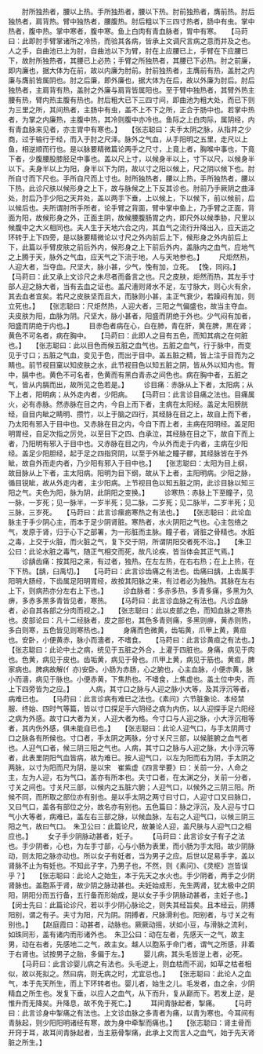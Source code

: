 <!-- { "loadSidebar": true } -->
　　肘所独热者，腰以上热。手所独热者，腰以下热。肘前独热者，膺前热。肘后独热者，肩背热。臂中独热者，腰腹热。肘后粗以下三四寸热者，肠中有虫。掌中热者，腹中热。掌中寒者，腹中寒。鱼上白肉有青血脉者，胃中有寒。　　【马莳曰：此即肘手臂掌诸所之冷热，而验其各病，皆承上文调尺言病之意而并及之也。人之手，自曲池已上为肘，自曲池以下为臂，肘在上应腰已上，手臂在下应腰已下，故肘所独热者，其腰已上必热；手臂之所独热者，其腰已下必热。肘之前廉，即内廉也，据大体为在前，故以内廉为肘前。肘前独热者，主膺前有热，盖肘之内廉与膺前皆属阴也。肘之后廉，即外廉也，据大体为在后，故以外廉为肘后。肘后独热者，主肩背有热，盖肘之外廉与肩背皆属阳也。至于臂中独热者，其臂外热主腰有热，臂内热主腹有热也。肘后粗大已下三四寸间，即曲池为粗大处，而已下则为三里之所，其间热者，主肠中有虫，盖不上不下之所，正合于肠中也。若掌中热者，为掌之内廉热，主腹中热，其冷则腹中亦冷也。鱼际之上白肉际，属阴经，内有青血脉来见者，亦主胃中有寒也。】　　【张志聪曰：夫手太阴之脉，从指井之少商，过于输行于经，而入于肘之尺泽。脉外之气血，从手阳明之五里，走尺以上鱼，相逆顺而行也。是以脉要精微篇论两手之尺寸，上竟上者，胸喉中事也，下竟下者，少腹腰股膝胫足中事也。盖以尺上寸，以候身半以上，寸下以尺，以候身半以下。夫身半以上为阳，身半以下为阴，故以寸之阳以候上，尺之阴以候下也。肘所自寸而下尺也。手所自尺而上寸也。肘所独热者，腰以上热，手所独热者，腰以下热，此诊尺肤以候形身之上下，故与脉候之上下反其诊也。肘前乃手厥阴之曲泽处，肘后乃手少阳之天井处，盖以两手下垂，上以候上，下以候下，前以候前，后以候后也。夫所谓肘所手所者，论手臂之背面，臂中掌中鱼上，乃手臂之正面，背面为阳，故候形身之外，正面主阴，故候腰腹肠胃之内，即尺外以候季胁，尺里以候腹中之大义相同也。夫人生于天地六合之内，其血气之流行升降出入，应天运之环转于上下四旁，是以脉要精微论以寸尺之外内前后上下，候形身之外内前后上下，此篇以手臂皮肤之前后外内，候形身之上下前后外内，盖脉内之血气，应地气之上腾于天，脉外之气血，应天气之下流于地，人与天地参也。】
　　尺炬然热，人迎大者，当夺血。尺坚大，脉小甚，少气，悗有加，立死。 【悗，同闷。】　　【马莳曰：此又承上文诊尺之未尽者而备言之也。尺之皮肤，炬然而热，其左手寸部人迎之脉大者，当有去血之证也。盖尺濇则肾水不足，左寸脉大，则心火有余，其去血者宜矣。若尺之皮肤坚而且大，而脉则小甚，主正气衰少，若躁闷有加，则立死也。】　　【张志聪曰：尺炬然热，人迎大者，三阳之气偏盛也，故当主夺血。夫皮肤为阳，血脉为阴。尺坚大，脉小甚者，阳盛而阴绝于外也。少气闷有加者，阳盛而阴绝于内也。】
　　目赤色者病在心，白在肺，青在肝，黄在脾，黑在肾；黄色不可名者，病在胸中。　　【马莳曰：此即人之目有五色，而知其病之在何脏也。】　　【张志聪曰：此以目色而候五脏之血气也。五脏之血气，行于脉中，而变见于寸口；五脏之气血，变见于色，而出于目中。盖五脏之精，皆上注于目而为之睛也。前节视目窠以知皮肤之水，此节视目色以知五脏之阴，皆从外以知内也。胷中，膈中也。黄色不可名者，色黄而有黑白青赤之间色也。病在胸中者，五脏之气，皆从内膈而出，故所见之色若是。】
　　诊目痛：赤脉从上下者，太阳病；从下上者，阳明病；从外走内者，少阳病。　　【马莳曰：此言诊目痛之法也。目痛属火，必有赤脉。然赤脉在目之内，今自上而下者，主病在太阳经。盖足太阳膀胱经，自目内眦之睛明、攒竹，以上于脑之四行，其经脉在目之上，故自上而下者，乃太阳有邪入于目中也。又赤脉在目之内，今自下而上者，主病在阳明经。盖足阳明胃经，自足次指之厉兑，以至目下之四、白承泣，其经脉在目之下，故自下而上者，乃阳明有邪入于目中也。又赤脉在目之内，今从外而走于内者，主病在少阳经。盖足少阳胆经，起于足之四指窍阴，以至于外眦之瞳子髎，其经脉皆在于外眦，故自外而走内者，乃少阳有邪入于目中也。】　　【张志聪曰：太阳为目上纲，故目脉从上下者，主太阳病。阳明为目下纲，故从下上者，主阳明病。少阳之脉，循目锐眦，故从外走内者，主少阳病。上节视目色以知五脏之阴，此诊目脉以知三阳之气。夫色为阳，脉为阴，此阴阳之变换。】
　　诊寒热：赤脉上下至瞳子，见一脉，一岁死；见一脉半，一岁半死；见二脉，二岁死；见二脉半，二岁半死；见三脉，三岁死。　　【马莳曰：此言诊瘰疬寒热之有法也。】　　【张志聪曰：此论血脉主于手少阴心主，而本于足少阴肾脏。寒热者，水火阴阳之气也。心主包络之气，发原于肾，归于心下之部署，为一形脏而主脉。瞳子者，肾脏之骨精也。水脏之毒，上交于火脏，而火脏之气，复下交于阴，所谓阴阳交者死不治。】　　【朱卫公曰：此论水脏之毒气，随正气相交而死，故凡论疾，皆当体会其正气焉。】
　　诊龋齿痛：按其阳之来，有过者，独热。在左左热，在右右热；在上上热，在下下热。【龋，臼禹切。】　　【马莳曰：此言诊齿痛之有法也。齿痛曰龋，上齿属手阳明大肠经，下齿属足阳明胃经，故按其阳脉之来，有过者必为独热。其脉在左右上下，则病热亦分左右上下也。】
　　诊血脉者：多赤多热，多青多痛，多黑为久痹，多赤多黑多青皆见者，寒热。　　【马莳曰：此言诊血脉之有法也。凡诊血脉者，必自其各部之分肉而视之。】　　【张志聪曰：此以皮部之色，而知血脉之寒热也。皮部论曰：凡十二经脉者，皮之部也，其色多青则痛，多黑则痹，黄赤则热，多白则寒，五色皆见则寒热也。】
　　身痛而色微黄，齿垢黄，爪甲上黄，黄疸也。安卧，小便黄赤，脉小而濇者，不嗜食。　　【马莳曰：此言诊黄疸之有法也。】　　【张志聪曰：此论中土之病，统见于五脏之外合，上灌于四脏也。身痛，病见于肉也。色黄，病见于皮也。齿垢黄，病见于骨也。爪甲上黄，病见于筋也。黄疸，脾家病也。脾病故解(亻亦)安卧。小肠为赤肠，心之腑也，心主血脉，小便赤黄，脉小而濇，病见于脉也。小便赤黄，下焦热也。不嗜食，上焦虚也。盖土位中央，而上下四旁皆为之应。】
　　人病，其寸口之脉与人迎之脉小大等，及其浮沉等者，病难已也。　　【马莳曰：此言诊病有难已之法也。《素问》六节脏象论、本经禁服、终始、四时气等篇，皆以寸口探足手六阴经之病为内伤，以人迎探手足六阳经之病为外感。故寸口大者为关，人迎大者为格。今寸口与人迎之脉，小大浮沉相等者，其内伤外感，俱未能自已也。】　　【张志聪曰：此论人迎气口，与手太阴两寸口之脉各有所候也。寸口者，手太阴之两脉，分寸关尺三部，以候脏腑之血气者也。人迎气口者，候三阴三阳之气也。人病，其寸口之脉与人迎之脉，大小浮沉等者，此表里阴阳气血皆病，故为难已。按人迎气口，以左为阳而右为阴，手太阴之两脉，以寸为阳而尺为阴，是以宋　崔紫虚《四言举要》曰：关前一分，人命之主，左为人迎，右为气口。盖亦有所本也。夫寸口者，在太渊之分，关前一分者，寸关之间也。寸关尺三部，以候内之五脏六腑；人迎气口，以候外之三阴三阳。所候不同，而所取之部位亦有别也。是以手太阴之两寸曰寸口，人迎寸口又曰脉口，又曰气口，盖各有部位之分，故名亦有别也。五色篇曰：脉之浮沉，及人迎与寸口气小大等者，病难已，盖左右三部之脉，以候血脉，左右之人迎气口，以候三阴三阳之气，故曰气口。　朱卫公曰：此篇论尺，故兼论人迎，盖尺肤与人迎气口之相应也。】
　　女子手少阴脉动甚者，妊子。
　　【马莳曰：此言诊女子有子之法也。手少阴者，心也，为左手寸部，心与小肠为表里，而小肠为手太阳。故少阴脉动，则太阳之脉亦动也。所以女子有妊者，当为男子之应。后世以足易手字，盖以肾脉不止为有妊也。不知此子字，乃男子也，不然，则《素问》、《灵枢》岂皆误乎？】　　【张志聪曰：此论人之始生，本于先天之水火也。手少阴者，两手之少阴肾脉也。盖胞系于肾，故少阴之脉动甚也。夫妊始成形，先生两肾，犹太极中之阴阳，阴阳分而五行备，五行备而形始成，是以女子手少阴脉动甚者，主妊子也。】　　【闵士先曰：此篇论诊尺，若以手少阴心脉论之，则失其经旨矣。且本经云，阴搏阳别，谓之有子。夫寸为阳，尺为阴。阴搏者，尺脉滑利也。阳别者，与寸关之有别也。】　　【赵庭霞曰：动甚者，动脉也。厥厥动摇，状如小豆，与滑脉之流利，如珠同形，盖有诸内而形诸外也。　朱卫公曰：动在左者，先感天一之气，故主男，动在右者，先感地二之气，故主女。越人以胞系于命门者，谓气之所感，非着于右肾也。试按男子之胎，多偏于左。】
　　婴儿病，其头毛皆逆上者，必死。
　　【马莳曰：此言诊婴儿病之有法也。头毛逆上，则血枯而不润，如草之枯者相似，故以死拟之。然曰病，则无病之时，尤宜忌也。】　　【张志聪曰：此论人之血气，本于先天所生，而上下环转者也。婴儿者，始生之儿。毛发者，血之余，少阴精血之所生也。发复下垂，以应人之血气，从下而升，复从巅而下。若发上逆，是惟升而无降矣。升降息，故不免于死亡。】
　　耳间青脉起者，掣痛。
　　【马莳曰：此言诊身中掣痛之有法也。上文诊血脉之多青者为痛，以青为寒也。今耳间有青脉起，则少阳阳明诸经有寒，故为身中牵掣而痛也。】　　【张志聪曰：肾主骨而开窍于耳，故耳间青脉起者，当主筋骨掣痛，此承上文而言人之血气，始于先天肾脏之所生。】
